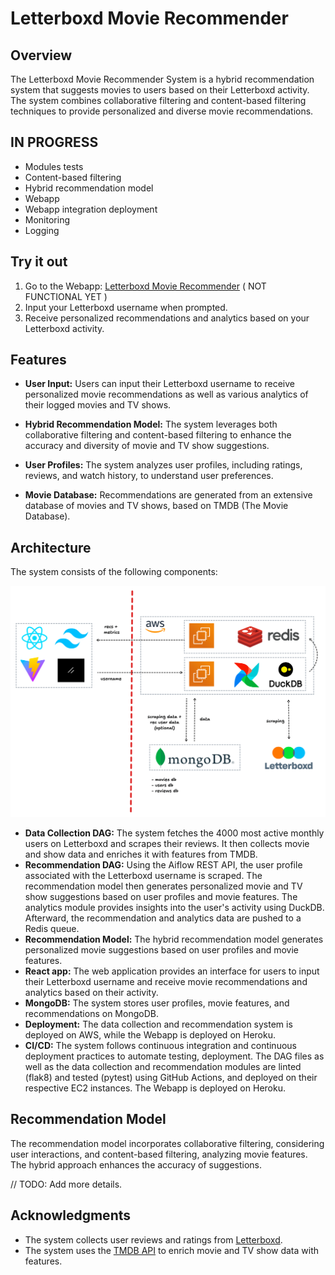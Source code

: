 # Letterboxd Movie Recommender


## Overview

The Letterboxd Movie Recommender System is a hybrid recommendation system that suggests movies to users based on their Letterboxd activity. The system combines collaborative filtering and content-based filtering techniques to provide personalized and diverse movie recommendations.

## IN PROGRESS
- Modules tests
- Content-based filtering
- Hybrid recommendation model
- Webapp
- Webapp integration deployment
- Monitoring
- Logging

## Try it out

1. Go to the Webapp: [Letterboxd Movie Recommender](https://letterboxd-movie-recommender.herokuapp.com/) ( NOT FUNCTIONAL YET )
2. Input your Letterboxd username when prompted.
3. Receive personalized recommendations and analytics based on your Letterboxd activity.


## Features

- **User Input:** Users can input their Letterboxd username to receive personalized movie recommendations as well as various analytics of their logged movies and TV shows.

- **Hybrid Recommendation Model:** The system leverages both collaborative filtering and content-based filtering to enhance the accuracy and diversity of movie and TV show suggestions.

- **User Profiles:** The system analyzes user profiles, including ratings, reviews, and watch history, to understand user preferences.

- **Movie Database:** Recommendations are generated from an extensive database of movies and TV shows, based on TMDB (The Movie Database).

## Architecture

The system consists of the following components:

![architecture_diagram.png](assets%2Farchitecture_diagram.png)

- **Data Collection DAG:** The system fetches the 4000 most active monthly users on Letterboxd and scrapes their reviews. It then collects movie and show data and enriches it with features from TMDB. 
- **Recommendation DAG:** Using the Aiflow REST API, the user profile associated with the Letterboxd username is scraped. The recommendation model then generates personalized movie and TV show suggestions based on user profiles and movie features. The analytics module provides insights into the user's activity using DuckDB. Afterward, the recommendation and analytics data are pushed to a Redis queue.
- **Recommendation Model:** The hybrid recommendation model generates personalized movie suggestions based on user profiles and movie features.
- **React app:** The web application provides an interface for users to input their Letterboxd username and receive movie recommendations and analytics based on their activity.
- **MongoDB:** The system stores user profiles, movie features, and recommendations on MongoDB.
- **Deployment:** The data collection and recommendation system is deployed on AWS, while the Webapp is deployed on Heroku.
- **CI/CD:** The system follows continuous integration and continuous deployment practices to automate testing, deployment. The DAG files as well as the data collection and recommendation modules are linted (flak8) and tested (pytest) using GitHub Actions, and deployed on their respective EC2 instances. The Webapp is deployed on Heroku. 

## Recommendation Model

The recommendation model incorporates collaborative filtering, considering user interactions, and content-based filtering, analyzing movie features. The hybrid approach enhances the accuracy of suggestions.

// TODO: Add more details.

## Acknowledgments

- The system collects user reviews and ratings from [Letterboxd](https://letterboxd.com/).
- The system uses the [TMDB API](https://www.themoviedb.org/documentation/api) to enrich movie and TV show data with features.
